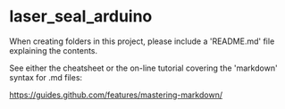# laser_seal_arduino
When creating folders in this project, please include a 'README.md' file explaining the contents.

See either the cheatsheet or the on-line tutorial covering the 'markdown' syntax for .md files:

https://guides.github.com/features/mastering-markdown/
